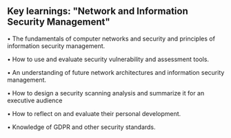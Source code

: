## Key learnings: "Network and Information Security Management" ##

• The fundamentals of computer networks and security and principles of information security management.

•	How to use and evaluate security vulnerability and assessment tools.

•	An understanding of future network architectures and information security management.

•	How to design a security scanning analysis and summarize it for an executive audience

•	How to reflect on and evaluate their personal development.

•	Knowledge of GDPR and other security standards.
